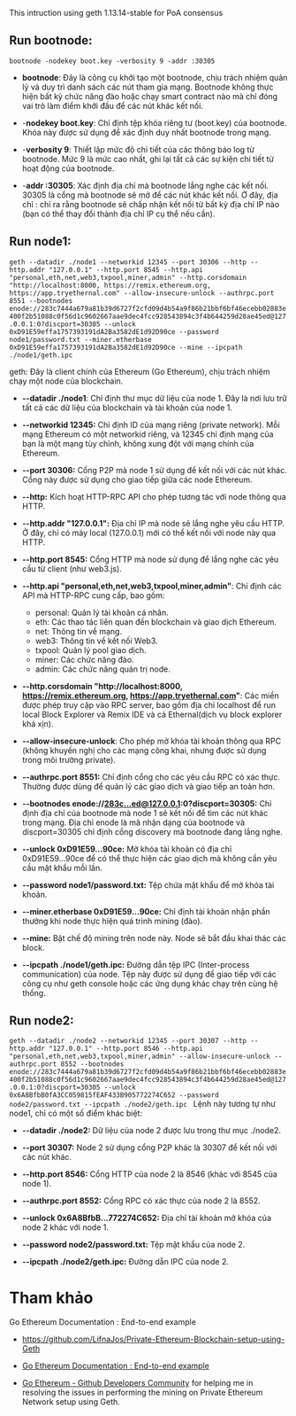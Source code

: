This intruction using geth 1.13.14-stable for PoA consensus

## Run bootnode:
`bootnode -nodekey boot.key -verbosity 9 -addr :30305`

- **bootnode**: Đây là công cụ khởi tạo một bootnode, chịu trách nhiệm quản lý và duy trì danh sách các nút tham gia mạng. Bootnode không thực hiện bất kỳ chức năng đào hoặc chạy smart contract nào mà chỉ đóng vai trò làm điểm khởi đầu để các nút khác kết nối.

- -**nodekey boot.key**: Chỉ định tệp khóa riêng tư (boot.key) của bootnode. Khóa này được sử dụng để xác định duy nhất bootnode trong mạng.

- -**verbosity 9**: Thiết lập mức độ chi tiết của các thông báo log từ bootnode. Mức 9 là mức cao nhất, ghi lại tất cả các sự kiện chi tiết từ hoạt động của bootnode.

- -**addr :30305**: Xác định địa chỉ mà bootnode lắng nghe các kết nối. 30305 là cổng mà bootnode sẽ mở để các nút khác kết nối. Ở đây, địa chỉ : chỉ ra rằng bootnode sẽ chấp nhận kết nối từ bất kỳ địa chỉ IP nào (bạn có thể thay đổi thành địa chỉ IP cụ thể nếu cần).

## Run node1:
`geth --datadir ./node1 --networkid 12345 --port 30306 --http --http.addr "127.0.0.1" --http.port 8545 --http.api "personal,eth,net,web3,txpool,miner,admin" --http.corsdomain "http://localhost:8000, https://remix.ethereum.org, https://app.tryethernal.com" --allow-insecure-unlock --authrpc.port 8551 --bootnodes enode://283c7444a679a81b39d6727f2cfd09d4b54a9f86b21bbf6bf46ecebb02883e400f2b51088c0f56d1c9602667aae9dec4fcc928543894c3f4b644259d28ae45ed@127.0.0.1:0?discport=30305 --unlock 0xD91E59effa1757393191dA2Ba3582dE1d92D90ce --password node1/password.txt --miner.etherbase 0xD91E59effa1757393191dA2Ba3582dE1d92D90ce --mine --ipcpath ./node1/geth.ipc
`

geth: Đây là client chính của Ethereum (Go Ethereum), chịu trách nhiệm chạy một node của blockchain.

- **--datadir ./node1**: Chỉ định thư mục dữ liệu của node 1. Đây là nơi lưu trữ tất cả các dữ liệu của blockchain và tài khoản của node 1.

- **--networkid 12345:** Chỉ định ID của mạng riêng (private network). Mỗi mạng Ethereum có một networkid riêng, và 12345 chỉ định mạng của bạn là một mạng tùy chỉnh, không xung đột với mạng chính của Ethereum.

- **--port 30306:** Cổng P2P mà node 1 sử dụng để kết nối với các nút khác. Cổng này được sử dụng cho giao tiếp giữa các node Ethereum.

- **--http:** Kích hoạt HTTP-RPC API cho phép tương tác với node thông qua HTTP.

- **--http.addr "127.0.0.1":** Địa chỉ IP mà node sẽ lắng nghe yêu cầu HTTP. Ở đây, chỉ có máy local (127.0.0.1) mới có thể kết nối với node này qua HTTP.

- **--http.port 8545:** Cổng HTTP mà node sử dụng để lắng nghe các yêu cầu từ client (như web3.js).

- **--http.api "personal,eth,net,web3,txpool,miner,admin"**: Chỉ định các API mà HTTP-RPC cung cấp, bao gồm:

    - personal: Quản lý tài khoản cá nhân.
    - eth: Các thao tác liên quan đến blockchain và giao dịch Ethereum.
    - net: Thông tin về mạng.
    - web3: Thông tin về kết nối Web3.
    - txpool: Quản lý pool giao dịch.
    - miner: Các chức năng đào.
    - admin: Các chức năng quản trị node.

- **--http.corsdomain "http://localhost:8000, https://remix.ethereum.org, https://app.tryethernal.com"**: Các miền được phép truy cập vào RPC server, bao gồm địa chỉ localhost để run local Block Explorer và Remix IDE và cả Ethernal(dịch vụ block explorer khá xịn).

- **--allow-insecure-unlock**: Cho phép mở khóa tài khoản thông qua RPC (không khuyến nghị cho các mạng công khai, nhưng được sử dụng trong môi trường private).

- **--authrpc.port 8551:** Chỉ định cổng cho các yêu cầu RPC có xác thực. Thường được dùng để quản lý các giao dịch và giao tiếp an toàn hơn.

- **--bootnodes enode://283c...ed@127.0.0.1:0?discport=30305:** Chỉ định địa chỉ của bootnode mà node 1 sẽ kết nối để tìm các nút khác trong mạng. Địa chỉ enode là mã nhận dạng của bootnode và discport=30305 chỉ định cổng discovery mà bootnode đang lắng nghe.

- **--unlock 0xD91E59...90ce:** Mở khóa tài khoản có địa chỉ 0xD91E59...90ce để có thể thực hiện các giao dịch mà không cần yêu cầu mật khẩu mỗi lần.

- **--password node1/password.txt:** Tệp chứa mật khẩu để mở khóa tài khoản.

- **--miner.etherbase 0xD91E59...90ce:** Chỉ định tài khoản nhận phần thưởng khi node thực hiện quá trình mining (đào).

- **--mine:** Bật chế độ mining trên node này. Node sẽ bắt đầu khai thác các block.

- **--ipcpath ./node1/geth.ipc:** Đường dẫn tệp IPC (Inter-process communication) của node. Tệp này được sử dụng để giao tiếp với các công cụ như geth console hoặc các ứng dụng khác chạy trên cùng hệ thống.

## Run node2:
`geth --datadir ./node2 --networkid 12345 --port 30307 --http --http.addr "127.0.0.1" --http.port 8546 --http.api "personal,eth,net,web3,txpool,miner,admin" --allow-insecure-unlock --authrpc.port 8552 --bootnodes enode://283c7444a679a81b39d6727f2cfd09d4b54a9f86b21bbf6bf46ecebb02883e400f2b51088c0f56d1c9602667aae9dec4fcc928543894c3f4b644259d28ae45ed@127.0.0.1:0?discport=30305 --unlock 0x6A8BfbB0fA3CC059815fEAF433B905772274C652 --password node2/password.txt --ipcpath ./node2/geth.ipc
`
Lệnh này tương tự như node1, chỉ có một số điểm khác biệt:

- **--datadir ./node2:** Dữ liệu của node 2 được lưu trong thư mục ./node2.

- **--port 30307:** Node 2 sử dụng cổng P2P khác là 30307 để kết nối với các nút khác.

- **--http.port 8546:** Cổng HTTP của node 2 là 8546 (khác với 8545 của node 1).

- **--authrpc.port 8552:** Cổng RPC có xác thực của node 2 là 8552.

- **--unlock 0x6A8BfbB...772274C652:** Địa chỉ tài khoản mở khóa của node 2 khác với node 1.

- **--password node2/password.txt:** Tệp mật khẩu của node 2.

- **--ipcpath ./node2/geth.ipc:** Đường dẫn IPC của node 2.

# Tham khảo


Go Ethereum Documentation : End-to-end example

* https://github.com/LifnaJos/Private-Ethereum-Blockchain-setup-using-Geth

* [Go Ethereum Documentation : End-to-end example](https://geth.ethereum.org/docs/fundamentals/private-network#end-to-end-example)

* [Go Ethereum - Github Developers Community](https://github.com/ethereum/go-ethereum/issues/27850) for helping me in resolving the issues in performing the mining on Private Ethereum Network setup using Geth.
